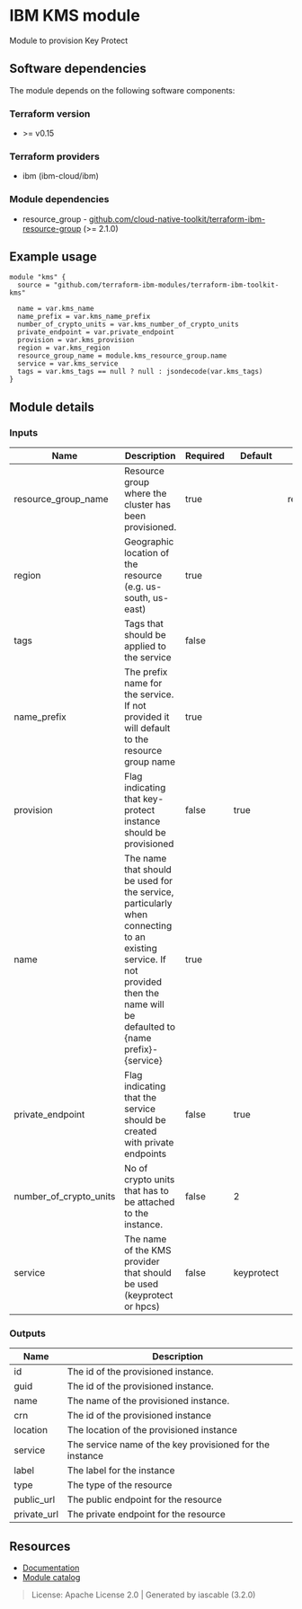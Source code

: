 # IBM KMS module

Module to provision Key Protect


## Software dependencies

The module depends on the following software components:

### Terraform version

- \>= v0.15

### Terraform providers


- ibm (ibm-cloud/ibm)

### Module dependencies


- resource_group - [github.com/cloud-native-toolkit/terraform-ibm-resource-group](https://github.com/cloud-native-toolkit/terraform-ibm-resource-group) (>= 2.1.0)

## Example usage

```hcl
module "kms" {
  source = "github.com/terraform-ibm-modules/terraform-ibm-toolkit-kms"

  name = var.kms_name
  name_prefix = var.kms_name_prefix
  number_of_crypto_units = var.kms_number_of_crypto_units
  private_endpoint = var.private_endpoint
  provision = var.kms_provision
  region = var.kms_region
  resource_group_name = module.kms_resource_group.name
  service = var.kms_service
  tags = var.kms_tags == null ? null : jsondecode(var.kms_tags)
}

```

## Module details

### Inputs

| Name | Description | Required | Default | Source |
|------|-------------|---------|----------|--------|
| resource_group_name | Resource group where the cluster has been provisioned. | true |  | resource_group.name |
| region | Geographic location of the resource (e.g. us-south, us-east) | true |  |  |
| tags | Tags that should be applied to the service | false |  |  |
| name_prefix | The prefix name for the service. If not provided it will default to the resource group name | true |  |  |
| provision | Flag indicating that key-protect instance should be provisioned | false | true |  |
| name | The name that should be used for the service, particularly when connecting to an existing service. If not provided then the name will be defaulted to {name prefix}-{service} | true |  |  |
| private_endpoint | Flag indicating that the service should be created with private endpoints | false | true |  |
| number_of_crypto_units | No of crypto units that has to be attached to the instance. | false | 2 |  |
| service | The name of the KMS provider that should be used (keyprotect or hpcs) | false | keyprotect |  |

### Outputs

| Name | Description |
|------|-------------|
| id | The id of the provisioned instance. |
| guid | The id of the provisioned instance. |
| name | The name of the provisioned instance. |
| crn | The id of the provisioned instance |
| location | The location of the provisioned instance |
| service | The service name of the key provisioned for the instance |
| label | The label for the instance |
| type | The type of the resource |
| public_url | The public endpoint for the resource |
| private_url | The private endpoint for the resource |

## Resources

- [Documentation](https://operate.cloudnativetoolkit.dev)
- [Module catalog](https://modules.cloudnativetoolkit.dev)

> License: Apache License 2.0 | Generated by iascable (3.2.0)
